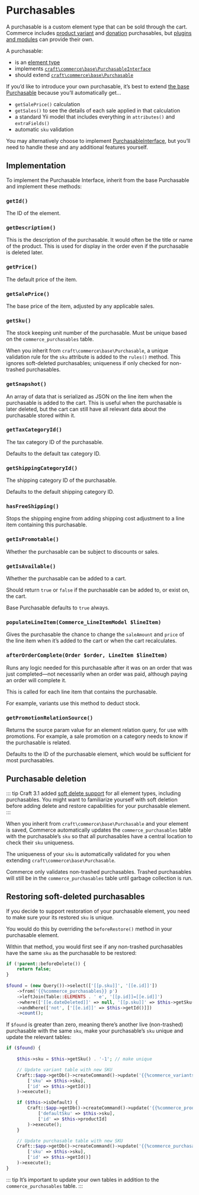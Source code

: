 # Purchasables

A purchasable is a custom element type that can be sold through the cart. Commerce includes [product variant](products.md#variants) and [donation](donations.md) purchasables, but [plugins and modules](https://docs.craftcms.com/v3/extend) can provide their own.

A purchasable:

- is an [element type](https://docs.craftcms.com/v3/extend/element-types.html)
- implements [`craft\commerce\base\PurchasableInterface`](api:craft\commerce\base\PurchasableInterface)
- should extend [`craft\commerce\base\Purchasable`](api:craft\commerce\base\Purchasable)

If you’d like to introduce your own purchasable, it’s best to extend [the base Purchasable](api:craft\commerce\base\Purchasable) because you’ll automatically get...

- `getSalePrice()` calculation
- `getSales()` to see the details of each sale applied in that calculation
- a standard Yii model that includes everything in `attributes()` and `extraFields()`
- automatic `sku` validation

You may alternatively choose to implement [PurchasableInterface](api:craft\commerce\base\PurchasableInterface), but you’ll need to handle these and any additional features yourself.

## Implementation

To implement the Purchasable Interface, inherit from the base Purchasable and implement these methods:

### `getId()`

The ID of the element.

### `getDescription()`

This is the description of the purchasable. It would often be the title or name of the product. This is used for display in the order even if the purchasable is deleted later.

### `getPrice()`

The default price of the item.

### `getSalePrice()`

The base price of the item, adjusted by any applicable sales.

### `getSku()`

The stock keeping unit number of the purchasable. Must be unique based on the `commerce_purchasables` table.

When you inherit from `craft\commerce\base\Purchasable`, a unique validation rule for the `sku` attribute is added to the `rules()` method. This ignores soft-deleted purchasables; uniqueness if only checked for non-trashed purchasables.

### `getSnapshot()`

An array of data that is serialized as JSON on the line item when the purchasable is added to the cart. This is useful when the purchasable is later deleted, but the cart can still have all relevant data about the purchasable stored within it.

### `getTaxCategoryId()`

The tax category ID of the purchasable.

Defaults to the default tax category ID.

### `getShippingCategoryId()`

The shipping category ID of the purchasable.

Defaults to the default shipping category ID.

### `hasFreeShipping()`

Stops the shipping engine from adding shipping cost adjustment to a line item containing this purchasable.

### `getIsPromotable()`

Whether the purchasable can be subject to discounts or sales.

### `getIsAvailable()`

Whether the purchasable can be added to a cart.

Should return `true` or `false` if the purchasable can be added to, or exist on, the cart.

Base Purchasable defaults to `true` always.

### `populateLineItem(Commerce_LineItemModel $lineItem)`

Gives the purchasable the chance to change the `saleAmount` and `price` of the line item when it’s added to the cart or when the cart recalculates.

### `afterOrderComplete(Order $order, LineItem $lineItem)`

Runs any logic needed for this purchasable after it was on an order that was just completed—not necessarily when an order was paid, although paying an order will complete it.

This is called for each line item that contains the purchasable.

For example, variants use this method to deduct stock.

### `getPromotionRelationSource()`

Returns the source param value for an element relation query, for use with promotions. For example, a sale promotion on a category needs to know if the purchasable is related.

Defaults to the ID of the purchasable element, which would be sufficient for most purchasables.

## Purchasable deletion

::: tip
Craft 3.1 added [soft delete support](https://docs.craftcms.com/v3/extend/soft-deletes.html) for all element types, including purchasables. You might want to familiarize yourself with soft deletion before adding delete and restore capabilities for your purchasable element.
:::

When you inherit from `craft\commerce\base\Purchasable` and your element is saved, Commerce automatically updates the `commerce_purchasables` table with the purchasable’s `sku` so that all purchasables have a central location to check their `sku` uniqueness.

The uniqueness of your `sku` is automatically validated for you when extending `craft\commerce\base\Purchasable`.

Commerce only validates non-trashed purchasables. Trashed purchasables will still be in the `commerce_purchasables` table until garbage collection is run.

## Restoring soft-deleted purchasables

If you decide to support restoration of your purchasable element, you need to make sure your its restored `sku` is unique.

You would do this by overriding the `beforeRestore()` method in your purchasable element. 

Within that method, you would first see if any non-trashed purchasables have the same `sku` as the purchasable to be restored:

```php
if (!parent::beforeDelete()) {
    return false;
}
        
$found = (new Query())->select(['[[p.sku]]', '[[e.id]]'])
    ->from('{{%commerce_purchasables}} p')
    ->leftJoin(Table::ELEMENTS . ' e', '[[p.id]]=[[e.id]]')
    ->where(['[[e.dateDeleted]]' => null, '[[p.sku]]' => $this->getSku()])
    ->andWhere(['not', ['[[e.id]]' => $this->getId()]])
    ->count();
```

If `$found` is greater than zero, meaning there’s another live (non-trashed) purchasable with the same `sku`, make your purchasable’s `sku` unique and update the relevant tables:

```php
if ($found) {
    
    $this->sku = $this->getSku() . '-1'; // make unique

    // Update variant table with new SKU
    Craft::$app->getDb()->createCommand()->update('{{%commerce_variants}}',
        ['sku' => $this->sku],
        ['id' => $this->getId()]
    )->execute();

    if ($this->isDefault) {
        Craft::$app->getDb()->createCommand()->update('{{%commerce_products}}',
            ['defaultSku' => $this->sku],
            ['id' => $this->productId]
        )->execute();
    }

    // Update purchasable table with new SKU
    Craft::$app->getDb()->createCommand()->update('{{%commerce_purchasables}}',
        ['sku' => $this->sku],
        ['id' => $this->getId()]
    )->execute();
}
```

::: tip
It’s important to update your own tables in addition to the `commerce_purchasables` table.
:::
